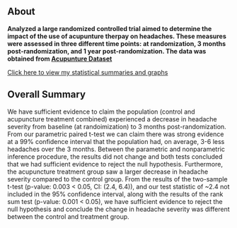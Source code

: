 ## About

**Analyzed a large randomized controlled trial aimed to determine the impact of the use of acupunture therpay on headaches. These measures were assessed in three different time points: at randomization, 3 months post-randomization, and 1 year post-randomization. The data was obtained from [Acupunture Dataset](http://www.causeweb.org/tshs/acupuncture/)**

[Click here to view my statistical summaries and graphs](https://alt392.github.io/BIOST-Project-3/M3-Lab.html)


## Overall Summary

We have sufficient evidence to claim the population (control and acupuncture treatment combined) experienced a decrease in headache severity from baseline (at randoimization) to 3 months post-randomization. From our parametric paired t-test we can claim there was strong evidence at a 99% confidence interval that the population had, on average, 3-6 less headaches over the 3 months. Between the parametric and nonparametric inference procedure, the results did not change and both tests concluded that we had sufficient evidence to reject the null hypothesis. Furthermore, the acupuncture treatment group saw a larger decrease in headache severity compared to the control group. From the results of the two-sample t-test (p-value: 0.003 < 0.05, CI: (2.4, 6.4)), and our test statistic of ~2.4 not included in the 95% confidence interval, along with the results of the rank sum test (p-value: 0.001 < 0.05), we have sufficient evidence to reject the null hypothesis and conclude the change in headache severity was different between the control and treatment group.
